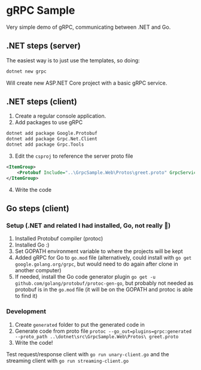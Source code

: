 # gRPC Sample

Very simple demo of gRPC, communicating between .NET and Go.

## .NET steps (server)

The easiest way is to just use the templates, so doing:

```bash
dotnet new grpc
```

Will create new ASP.NET Core project with a basic gRPC service.

## .NET steps (client)

1. Create a regular console application.
2. Add packages to use gRPC

```bash
dotnet add package Google.Protobuf
dotnet add package Grpc.Net.Client
dotnet add package Grpc.Tools
```

3. Edit the `csproj` to reference the server proto file

```xml
<ItemGroup>
    <Protobuf Include="..\GrpcSample.Web\Protos\greet.proto" GrpcServices="Client" />
</ItemGroup>
```

4. Write the code

## Go steps (client)

### Setup (.NET and related I had installed, Go, not really 🙂)

1. Installed Protobuf compiler (protoc)
1. Installed Go :)
1. Set GOPATH environment variable to where the projects will be kept
1. Added gRPC for Go to `go.mod` file (alternatively, could install with `go get google.golang.org/grpc`, but would need to do again after clone in another computer)
1. If needed, install the Go code generator plugin `go get -u github.com/golang/protobuf/protoc-gen-go`, but probably not needed as protobuf is in the `go.mod` file (it will be on the GOPATH and protoc is able to find it)

### Development

1. Create `generated` folder to put the generated code in
1. Generate code from proto file `protoc --go_out=plugins=grpc:generated --proto_path ..\dotnet\src\GrpcSample.Web\Protos\ greet.proto`
1. Write the code!

Test request/response client with `go run unary-client.go` and the streaming client with `go run streaming-client.go`
